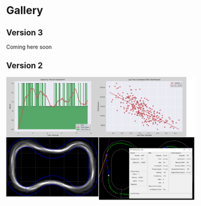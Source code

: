 # Gallery

## Version 3

Coming here soon


## Version 2

![Analyze DeepRacer logs easily with DRG](pictures/gallery_v2/Collage.png)